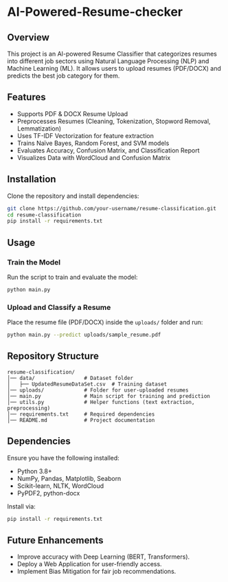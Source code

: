 # AI-Powered-Resume-checker

## Overview
This project is an AI-powered Resume Classifier that categorizes resumes into different job sectors using Natural Language Processing (NLP) and Machine Learning (ML). It allows users to upload resumes (PDF/DOCX) and predicts the best job category for them.

## Features
- Supports PDF & DOCX Resume Upload  
- Preprocesses Resumes (Cleaning, Tokenization, Stopword Removal, Lemmatization)  
- Uses TF-IDF Vectorization for feature extraction  
- Trains Naïve Bayes, Random Forest, and SVM models  
- Evaluates Accuracy, Confusion Matrix, and Classification Report  
- Visualizes Data with WordCloud and Confusion Matrix  

## Installation
Clone the repository and install dependencies:
```bash
git clone https://github.com/your-username/resume-classification.git
cd resume-classification
pip install -r requirements.txt
```

## Usage
### Train the Model
Run the script to train and evaluate the model:
```bash
python main.py
```
### Upload and Classify a Resume
Place the resume file (PDF/DOCX) inside the `uploads/` folder and run:
```bash
python main.py --predict uploads/sample_resume.pdf
```

## Repository Structure
```
resume-classification/
│── data/                # Dataset folder
│   ├── UpdatedResumeDataSet.csv  # Training dataset
│── uploads/             # Folder for user-uploaded resumes
│── main.py              # Main script for training and prediction
│── utils.py             # Helper functions (text extraction, preprocessing)
│── requirements.txt     # Required dependencies
│── README.md            # Project documentation
```

## Dependencies
Ensure you have the following installed:
- Python 3.8+
- NumPy, Pandas, Matplotlib, Seaborn
- Scikit-learn, NLTK, WordCloud
- PyPDF2, python-docx

Install via:
```bash
pip install -r requirements.txt
```

## Future Enhancements
- Improve accuracy with Deep Learning (BERT, Transformers).
- Deploy a Web Application for user-friendly access.
- Implement Bias Mitigation for fair job recommendations.


